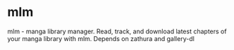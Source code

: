 # mlm 
mlm - manga library manager. Read, track, and download latest chapters of your
manga library with mlm. Depends on zathura and gallery-dl
